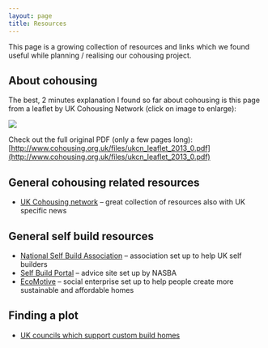 ```yaml
---
layout: page
title: Resources
---
```


This page is a growing collection of resources and links which we found useful while planning / realising our cohousing project.

## About cohousing

The best, 2 minutes explanation I found so far about cohousing is this page from a leaflet by UK Cohousing Network (click on image to enlarge):

<a href="../images/what-is-cohousing.png" data-fancybox-group="gallery" class="fancybox" title="What is cohousing?"><img src="../images/what-is-cohousing.png"></img></a>

Check out the full original PDF (only a few pages long): [http://www.cohousing.org.uk/files/ukcn_leaflet_2013_0.pdf](http://www.cohousing.org.uk/files/ukcn_leaflet_2013_0.pdf)

## General cohousing related resources

* [UK Cohousing network](http://cohousing.org.uk/) – great collection of resources also with UK specific news

## General self build resources

* [National Self Build Association](http://www.nasba.org.uk/) – association set up to help UK self builders
* [Self Build Portal](http://www.selfbuildportal.org.uk/) – advice site set up by NASBA
* [EcoMotive](http://ecomotive.org/wp/) – social enterprise set up to help people create more sustainable and affordable homes

## Finding a plot

* [UK councils which support custom build homes](http://blog.landwiki.org.uk/2013/11/07/which-councils-support-custom-build/)